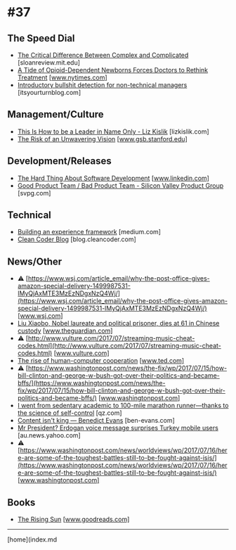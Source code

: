 # #37

 ## The Speed Dial
* [The Critical Difference Between Complex and Complicated](http://sloanreview.mit.edu/article/the-critical-difference-between-complex-and-complicated/) [sloanreview.mit.edu]
* [A Tide of Opioid-Dependent Newborns Forces Doctors to Rethink Treatment](https://www.nytimes.com/2017/07/13/health/opioid-addiction-babies.html?_r=0) [www.nytimes.com]
* [Introductory bullshit detection for non-technical managers](https://itsyourturnblog.com/introductory-bullshit-detection-for-non-technical-managers-7c7a9e54afee) [itsyourturnblog.com]

 ## Management/Culture
* [This Is How to be a Leader in Name Only - Liz Kislik](http://lizkislik.com/leader-in-name-only/) [lizkislik.com]
* [The Risk of an Unwavering Vision](https://www.gsb.stanford.edu/insights/risk-unwavering-vision) [www.gsb.stanford.edu]

 ## Development/Releases
* [The Hard Thing About Software Development](https://www.linkedin.com/pulse/hard-thing-software-development-jesse-watson) [www.linkedin.com]
* [Good Product Team / Bad Product Team - Silicon Valley Product Group](https://svpg.com/good-product-team-bad-product-team/) [svpg.com]

 ## Technical
* [Building an experience framework](https://medium.com/@Pinterest_Engineering/building-an-experience-framework-ea6c4e619935) [medium.com]
* [Clean Coder Blog](http://blog.cleancoder.com/uncle-bob/2017/07/11/PragmaticFunctionalProgramming.html) [blog.cleancoder.com]

 ## News/Other
* &#9888; [https://www.wsj.com/article_email/why-the-post-office-gives-amazon-special-delivery-1499987531-lMyQjAxMTE3MzEzNDgxNzQ4Wj/](https://www.wsj.com/article_email/why-the-post-office-gives-amazon-special-delivery-1499987531-lMyQjAxMTE3MzEzNDgxNzQ4Wj/) [www.wsj.com]
* [Liu Xiaobo, Nobel laureate and political prisoner, dies at 61 in Chinese custody](https://www.theguardian.com/world/2017/jul/13/liu-xiaobo-nobel-laureate-chinese-political-prisoner-dies-61) [www.theguardian.com]
* &#9888; [http://www.vulture.com/2017/07/streaming-music-cheat-codes.html](http://www.vulture.com/2017/07/streaming-music-cheat-codes.html) [www.vulture.com]
* [The rise of human-computer cooperation](https://www.ted.com/talks/shyam_sankar_the_rise_of_human_computer_cooperation) [www.ted.com]
* &#9888; [https://www.washingtonpost.com/news/the-fix/wp/2017/07/15/how-bill-clinton-and-george-w-bush-got-over-their-politics-and-became-bffs/](https://www.washingtonpost.com/news/the-fix/wp/2017/07/15/how-bill-clinton-and-george-w-bush-got-over-their-politics-and-became-bffs/) [www.washingtonpost.com]
* [I went from sedentary academic to 100-mile marathon runner—thanks to the science of self-control](https://qz.com/1019928/i-went-from-sedentary-academic-to-100-mile-marathon-runner-thanks-to-the-science-of-self-control/) [qz.com]
* [Content isn't king — Benedict Evans](http://ben-evans.com/benedictevans/2017/7/13/content-isnt-king) [ben-evans.com]
* [Mr President? Erdogan voice message surprises Turkey mobile users](https://au.news.yahoo.com/world/a/36394050/mr-president-erdogan-voice-message-surprises-turkey-mobile-users/#page1) [au.news.yahoo.com]
* &#9888; [https://www.washingtonpost.com/news/worldviews/wp/2017/07/16/here-are-some-of-the-toughest-battles-still-to-be-fought-against-isis/](https://www.washingtonpost.com/news/worldviews/wp/2017/07/16/here-are-some-of-the-toughest-battles-still-to-be-fought-against-isis/) [www.washingtonpost.com]

 ## Books
* [The Rising Sun](https://www.goodreads.com/book/show/79929.The_Rising_Sun) [www.goodreads.com]
___
[home](index.md
